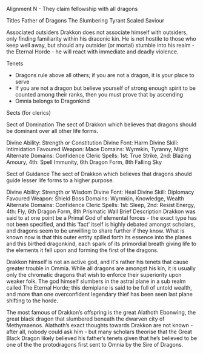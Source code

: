 Alignment 
N - They claim fellowship with all dragons 

Titles 
Father of Dragons 
The Slumbering Tyrant 
Scaled Saviour

Associated outsiders
Drakkon does not associate himself with outsiders, only finding familiarity within his draconic kin. He is not hostile to those who keep well away, but should any outsider (or mortal) stumble into his realm - the Eternal Horde - he will react with immediate and deadly violence.

Tenets
  - Dragons rule above all others; if you are not a dragon, it is your place to serve 
  - If you are not a dragon but believe yourself of strong enough spirit to be counted among their ranks, then you must prove that by ascending 
  - Omnia belongs to Dragonkind 

Sects (for clerics)

Sect of Domination
The sect of Drakkon which believes that dragons should be dominant over all other life forms. 

Divine Ability: Strength or Constitution
Divine Font: Harm
Divine Skill: Intimidation
Favoured Weapon: Mace
Domains: Wyrmkin, Tyranny, Might
Alternate Domains: Confidence
Cleric Spells: 1st: True Strike, 2nd: Blazing Amoury, 4th: Spell Immunity, 6th Dragon Form, 8th Falling Sky

Sect of Guidance
The sect of Drakkon which believes that dragons should guide lesser life forms to a higher purpose.

Divine Ability: Strength or Wisdom
Divine Font: Heal
Divine Skill: Diplomacy
Favoured Weapon: Shield Boss
Domains: Wyrmkin, Knowledge, Wealth
Alternate Domains: Confidence
Cleric Spells: 1st: Sleep, 2nd: Resist Energy, 4th: Fly, 6th Dragon Form, 8th Prismatic Wall
Brief Description 
Drakkon was said to at one point be a Primal God of elemental forces - the exact type has not been specified, and this ‘fact’ itself is highly debated amongst scholars, and dragons seem to be unwilling to share further if they know. What is known now is that this outer entity spilled forth its essence into the planes and this birthed dragonkind, each spark of its primordial breath giving life to the elements it fell upon and forming the first of the dragons.

Drakkon himself is not an active god, and it's rather his tenets that cause greater trouble in Ommia. While all dragons are amongst his kin, it is usually only the chromatic dragons that wish to enforce their superiority upon weaker folk. The god himself slumbers in the astral plane in a sub realm called The Eternal Horde; this demiplane is said to be full of untold wealth, and more than one overconfident legendary thief has been seen last plane shifting to the horde. 

The most famous of Drakkon’s offspring is the great Alathoth Ebonwing, the great black dragon that slumbered beneath the dwarven city of Methymaenos. Alathoth’s exact thoughts towards Drakkon are not known - after all, nobody could ask him - but many scholars theorise that the Great Black Dragon likely believed his father’s tenets given that he’s believed to be one of the the protodragons first sent to Omnia by the Sire of Dragons. 
